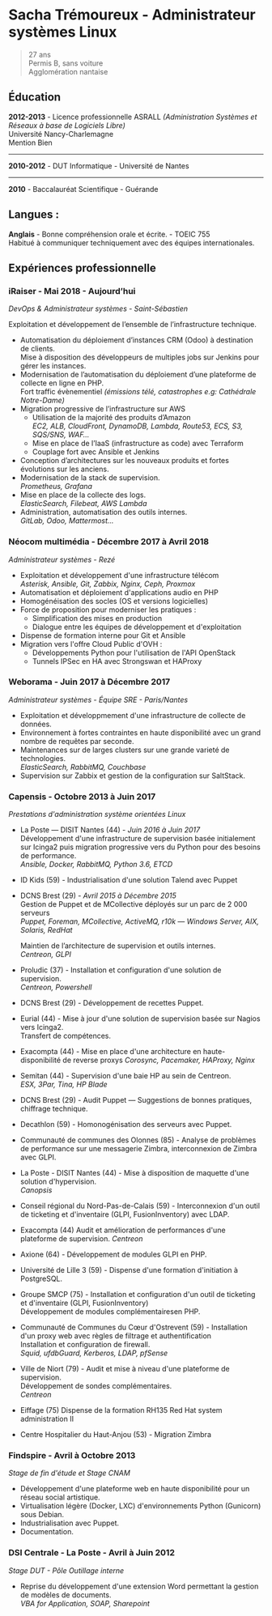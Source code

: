 # Sacha Trémoureux - Administrateur systèmes Linux

> 27 ans  
> Permis B, sans voiture  
> Agglomération nantaise

## Éducation

**2012-2013** -	Licence professionnelle ASRALL
				*(Administration Systèmes et Réseaux à base de Logiciels Libre)*  
				Université Nancy-Charlemagne  
				Mention Bien

---
**2010-2012** -	DUT Informatique - Université de Nantes

---
**2010** -	Baccalauréat Scientifique - Guérande


## Langues :

**Anglais** -	Bonne compréhension orale et écrite. - TOEIC 755  
				Habitué à communiquer techniquement avec des équipes internationales.


## Expériences professionnelle

### **iRaiser** - Mai 2018 - Aujourd’hui

*DevOps & Administrateur systèmes - Saint-Sébastien*

Exploitation et développement de l’ensemble de l’infrastructure technique.

-	Automatisation du déploiement d’instances CRM (Odoo) à destination de clients.  
	Mise à disposition des développeurs de multiples jobs sur Jenkins pour gérer les instances.
-	Modernisation de l’automatisation du déploiement d’une plateforme de collecte en ligne en PHP.  
	Fort traffic évènementiel *(émissions télé, catastrophes e.g: Cathédrale Notre-Dame)*
-	Migration progressive de l’infrastructure sur AWS
	-	Utilisation de la majorité des produits d’Amazon  
		*EC2, ALB, CloudFront, DynamoDB, Lambda, Route53, ECS, S3, SQS/SNS, WAF…*
	-	Mise en place de l’IaaS (infrastructure as code) avec Terraform
	-	Couplage fort avec Ansible et Jenkins
-	Conception d’architectures sur les nouveaux produits et fortes évolutions sur les anciens.	
-	Modernisation de la stack de supervision.  
	*Prometheus, Grafana*
-	Mise en place de la collecte des logs.  
	*ElasticSearch, Filebeat, AWS Lambda*
-	Administration, automatisation des outils internes.  
	*GitLab, Odoo, Mattermost…*

### **Néocom multimédia** - Décembre 2017 à Avril 2018

*Administrateur systèmes - Rezé*

-	Exploitation et développement d'une infrastructure télécom  
	*Asterisk, Ansible, Git, Zabbix, Nginx, Ceph, Proxmox*
-	Automatisation et déploiement d'applications audio en PHP
-	Homogénéisation des socles (OS et versions logicielles)
-	Force de proposition pour moderniser les pratiques :
	-	Simplification des mises en production
	-	Dialogue entre les équipes de développement et d'exploitation
-	Dispense de formation interne pour Git et Ansible
-	Migration vers l'offre Cloud Public d'OVH :
	-	Développements Python pour l'utilisation de l'API OpenStack
	-	Tunnels IPSec en HA avec Strongswan et HAProxy


### **Weborama** - Juin 2017 à Décembre 2017

*Administrateur systèmes - Équipe SRE - Paris/Nantes*

-	Exploitation et développmement d'une infrastructure de collecte de données.  
-	Environnement à fortes contraintes en haute disponibilité avec un grand nombre de requêtes par seconde.
-	Maintenances sur de larges clusters sur une grande varieté de technologies.  
	*ElasticSearch, RabbitMQ, Couchbase*
- 	Supervision sur Zabbix et gestion de la configuration sur SaltStack.

### **Capensis** - Octobre 2013 à Juin 2017

*Prestations d'administration système orientées Linux*

- 	La Poste — DISIT Nantes (44) - *Juin 2016 à Juin 2017*  
	Développement d'une infrastructure de supervision basée initialement 
	sur Icinga2 puis migration progressive vers du Python pour des besoins de performance.  
 	*Ansible, Docker, RabbitMQ, Python 3.6, ETCD*

-	ID Kids (59) - Industrialisation d'une solution Talend avec Puppet

- 	DCNS Brest (29) - *Avril 2015 à Décembre 2015*  
	Gestion de Puppet et de MCollective déployés sur un parc de 2 000 serveurs  
	*Puppet, Foreman, MCollective, ActiveMQ, r10k — Windows Server, AIX, Solaris, RedHat*

	Maintien de l’architecture de supervision et outils internes.  
	*Centreon, GLPI*

-	Proludic (37) - Installation et configuration d'une solution de supervision.  
	*Centreon, Powershell*

-	DCNS Brest (29) - Développement de recettes Puppet.

-	Eurial (44) - Mise à jour d'une solution de supervision basée sur Nagios vers Icinga2.  
	Transfert de compétences.

-	Exacompta (44) - Mise en place d'une architecture en haute-disponibilité de reverse proxys
	*Corosync, Pacemaker, HAProxy, Nginx*

-	Semitan (44) - Supervision d'une baie HP au sein de Centreon.  
	*ESX, 3Par, Tina, HP Blade*

-	DCNS Brest (29) - Audit Puppet — Suggestions de bonnes pratiques, chiffrage technique.

-	Decathlon (59) - Homonogénisation des serveurs avec Puppet.

-	Communauté de communes des Olonnes (85) -
	Analyse de problèmes de performance sur une messagerie Zimbra,
	interconnexion de Zimbra avec GLPI.

-	La Poste - DISIT Nantes (44) - Mise à disposition de maquette d'une solution d'hypervision.  
	*Canopsis*

-	Conseil régional du Nord-Pas-de-Calais (59) - 
	Interconnexion d'un	outil de ticketing et d'inventaire (GLPI, FusionInventory) avec LDAP.

-	Exacompta (44) Audit et amélioration de performances d'une plateforme de supervision.
	*Centreon*

-	Axione (64) - Développement de modules GLPI en PHP.

-	Université de Lille 3 (59) - Dispense d'une formation d'initiation à PostgreSQL.

-	Groupe SMCP (75) - 
	Installation et configuration d'un outil de ticketing et d'inventaire (GLPI, FusionInventory)  
	Développement de modules complémentairesen PHP.

-	Communauté de Communes du Cœur d'Ostrevent (59) - 
	Installation d'un proxy web avec règles de filtrage et authentification  
	Installation et configuration de firewall.  
	*Squid, ufdbGuard, Kerberos, LDAP, pfSense*

-	Ville de Niort (79) - 
	Audit et mise à niveau d'une plateforme de supervision.  
	Développement de sondes complémentaires.  
	*Centreon*

-	Eiffage (75) Dispense de la formation RH135 Red Hat system
	administration II

-	Centre Hospitalier du Haut-Anjou (53) - Migration Zimbra

### **Findspire** - Avril à Octobre 2013
*Stage de fin d'étude et Stage CNAM*

-	Développement d'une plateforme web en haute disponibilité pour un
réseau social artistique.  
-	Virtualisation légère (Docker, LXC) d'environnements Python (Gunicorn) sous Debian.
-	Industrialisation avec Puppet.
-	Documentation.

### **DSI Centrale - La Poste** - Avril à Juin 2012
*Stage DUT - Pôle Outillage interne*

-	Reprise du développement d'une extension Word permettant la gestion de modèles de documents.  
	*VBA for Application, SOAP, Sharepoint*
